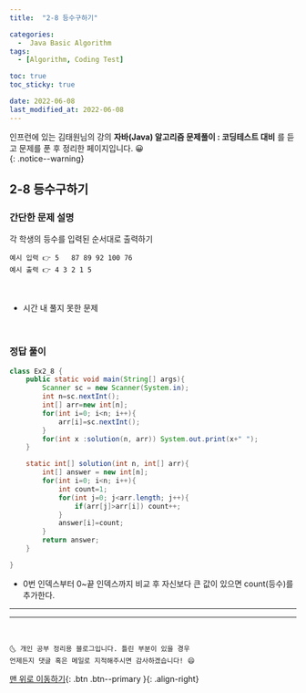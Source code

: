 ```yaml
---
title:  "2-8 등수구하기" 

categories:
  -  Java Basic Algorithm
tags:
  - [Algorithm, Coding Test]

toc: true
toc_sticky: true

date: 2022-06-08
last_modified_at: 2022-06-08
---
```


인프런에 있는 김태원님의 강의 **자바(Java) 알고리즘 문제풀이 : 코딩테스트 대비** 를 듣고 문제를 푼 후 정리한 페이지입니다. 😀  
{: .notice--warning}

## 2-8 등수구하기

### 간단한 문제 설명


 각 학생의 등수를 입력된 순서대로 출력하기

```
예시 입력 👉 5   87 89 92 100 76
예시 출력 👉 4 3 2 1 5
```

<br>

- 시간 내 풀지 못한 문제
<br>

### 정답 풀이

```java
class Ex2_8 {
	public static void main(String[] args){
		Scanner sc = new Scanner(System.in);
		int n=sc.nextInt();
		int[] arr=new int[n];
		for(int i=0; i<n; i++){
			arr[i]=sc.nextInt();
		} 
		for(int x :solution(n, arr)) System.out.print(x+" ");
	}

	static int[] solution(int n, int[] arr){
		int[] answer = new int[n];
		for(int i=0; i<n; i++){
			int count=1;
			for(int j=0; j<arr.length; j++){
				if(arr[j]>arr[i]) count++;
			}
			answer[i]=count;
		}
		return answer;
	}

}

```
- 0번 인덱스부터 0~끝 인덱스까지 비교 후 자신보다 큰 값이 있으면 count(등수)를 추가한다.


***


***
<br>

    🌜 개인 공부 정리용 블로그입니다. 틀린 부분이 있을 경우 
    언제든지 댓글 혹은 메일로 지적해주시면 감사하겠습니다! 😄

[맨 위로 이동하기](#){: .btn .btn--primary }{: .align-right}